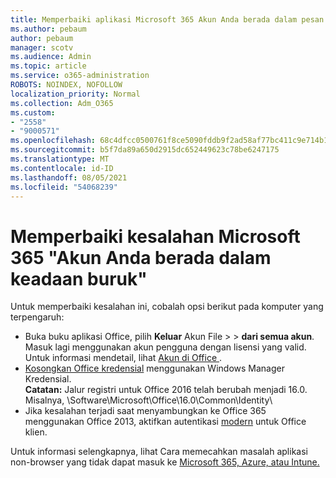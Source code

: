 ```yaml
---
title: Memperbaiki aplikasi Microsoft 365 Akun Anda berada dalam pesan status yang buruk
ms.author: pebaum
author: pebaum
manager: scotv
ms.audience: Admin
ms.topic: article
ms.service: o365-administration
ROBOTS: NOINDEX, NOFOLLOW
localization_priority: Normal
ms.collection: Adm_O365
ms.custom:
- "2558"
- "9000571"
ms.openlocfilehash: 68c4dfcc0500761f8ce5090fddb9f2ad58af77bc411c9e714b14c383fef177de
ms.sourcegitcommit: b5f7da89a650d2915dc652449623c78be6247175
ms.translationtype: MT
ms.contentlocale: id-ID
ms.lasthandoff: 08/05/2021
ms.locfileid: "54068239"
---
```

# <a name="fixing-the-microsoft-365-apps-your-account-is-in-a-bad-state-error"></a>Memperbaiki kesalahan Microsoft 365 "Akun Anda berada dalam keadaan buruk"

Untuk memperbaiki kesalahan ini, cobalah opsi berikut pada komputer yang terpengaruh:

- Buka buku aplikasi Office, pilih **Keluar** Akun File  >    >  **dari semua akun**. Masuk lagi menggunakan akun pengguna dengan lisensi yang valid. Untuk informasi mendetail, lihat [ Akun di Office ](https://support.office.com/article/accounts-in-office-628ea040-f265-49de-b986-be09c3ebf8a9).
- [Kosongkan Office kredensial](https://docs.microsoft.com/office/troubleshoot/error-messages/another-account-already-signed-in#step-3-clear-cached-credentials-on-the-computer) menggunakan Windows Manager Kredensial.<br>
  **Catatan:** Jalur registri untuk Office 2016 telah berubah menjadi 16.0. Misalnya, \Software\Microsoft\Office\16.0\Common\Identity\
- Jika kesalahan terjadi saat menyambungkan ke Office 365 menggunakan Office 2013, aktifkan autentikasi [modern](https://docs.microsoft.com/microsoft-365/admin/security-and-compliance/enable-modern-authentication) untuk Office klien.

Untuk informasi selengkapnya, lihat Cara memecahkan masalah aplikasi non-browser yang tidak dapat masuk ke [Microsoft 365, Azure, atau Intune.](https://support.office.com/article/how-to-troubleshoot-non-browser-apps-that-can-t-sign-in-to-office-365-azure-or-intune-3ba1b268-66f6-462c-b0e5-070f5c2603c1)

